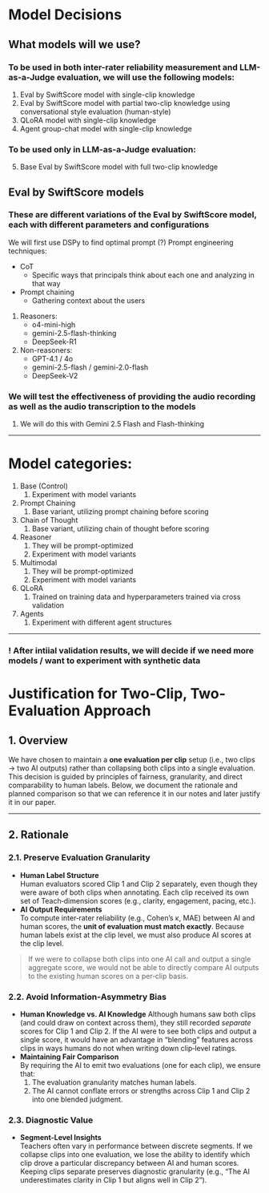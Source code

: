# Model Decisions

## What models will we use?
### To be used in both inter-rater reliability measurement and LLM-as-a-Judge evaluation, we will use the following models:
1. Eval by SwiftScore model with single-clip knowledge
2. Eval by SwiftScore model with partial two-clip knowledge using conversational style evaluation (human-style)
4. QLoRA model with single-clip knowledge
5. Agent group-chat model with single-clip knowledge
  
### To be used only in LLM-as-a-Judge evaluation:
5. Base Eval by SwiftScore model with full two-clip knowledge

## Eval by SwiftScore models
### These are different variations of the Eval by SwiftScore model, each with different parameters and configurations

We will first use DSPy to find optimal prompt (?)
Prompt engineering techniques:
- CoT
  - Specific ways that principals think about each one and analyzing in that way 
- Prompt chaining
  - Gathering context about the users

1. Reasoners:
    - o4-mini-high
    - gemini-2.5-flash-thinking
    - DeepSeek-R1
2. Non-reasoners:
    - GPT-4.1 / 4o
    - gemini-2.5-flash / gemini-2.0-flash
    - DeepSeek-V2

### We will test the effectiveness of providing the audio recording as well as the audio transcription to the models
1. We will do this with Gemini 2.5 Flash and Flash-thinking


---

# Model categories:
1. Base (Control)
   1. Experiment with model variants
2. Prompt Chaining
   1. Base variant, utilizing prompt chaining before scoring
3. Chain of Thought
   1. Base variant, utilizing chain of thought before scoring
4. Reasoner
   1. They will be prompt-optimized
   2. Experiment with model variants
6. Multimodal
   1. They will be prompt-optimized
   2. Experiment with model variants
7. QLoRA
   1. Trained on training data and hyperparameters trained via cross validation
8. Agents
   1. Experiment with different agent structures

---


### ! After intiial validation results, we will decide if we need more models / want to experiment with synthetic data






# Justification for Two-Clip, Two-Evaluation Approach

## 1. Overview
We have chosen to maintain a **one evaluation per clip** setup (i.e., two clips → two AI outputs) rather than collapsing both clips into a single evaluation. This decision is guided by principles of fairness, granularity, and direct comparability to human labels. Below, we document the rationale and planned comparison so that we can reference it in our notes and later justify it in our paper.

---

## 2. Rationale

### 2.1. Preserve Evaluation Granularity
- **Human Label Structure**  
  Human evaluators scored Clip 1 and Clip 2 separately, even though they were aware of both clips when annotating. Each clip received its own set of Teach‐dimension scores (e.g., clarity, engagement, pacing, etc.).  
- **AI Output Requirements**  
  To compute inter‐rater reliability (e.g., Cohen’s κ, MAE) between AI and human scores, the **unit of evaluation must match exactly**. Because human labels exist at the clip level, we must also produce AI scores at the clip level.  

> If we were to collapse both clips into one AI call and output a single aggregate score, we would not be able to directly compare AI outputs to the existing human scores on a per‐clip basis.

### 2.2. Avoid Information‐Asymmetry Bias
- **Human Knowledge vs. AI Knowledge**
  Although humans saw both clips (and could draw on context across them), they still recorded _separate_ scores for Clip 1 and Clip 2. If the AI were to see both clips and output a single score, it would have an advantage in “blending” features across clips in ways humans do not when writing down clip‐level ratings.  
- **Maintaining Fair Comparison**  
  By requiring the AI to emit two evaluations (one for each clip), we ensure that:
  1. The evaluation granularity matches human labels.
  2. The AI cannot conflate errors or strengths across Clip 1 and Clip 2 into one blended judgment.

### 2.3. Diagnostic Value
- **Segment‐Level Insights**  
  Teachers often vary in performance between discrete segments. If we collapse clips into one evaluation, we lose the ability to identify which clip drove a particular discrepancy between AI and human scores. Keeping clips separate preserves diagnostic granularity (e.g., “The AI underestimates clarity in Clip 1 but aligns well in Clip 2”).  
